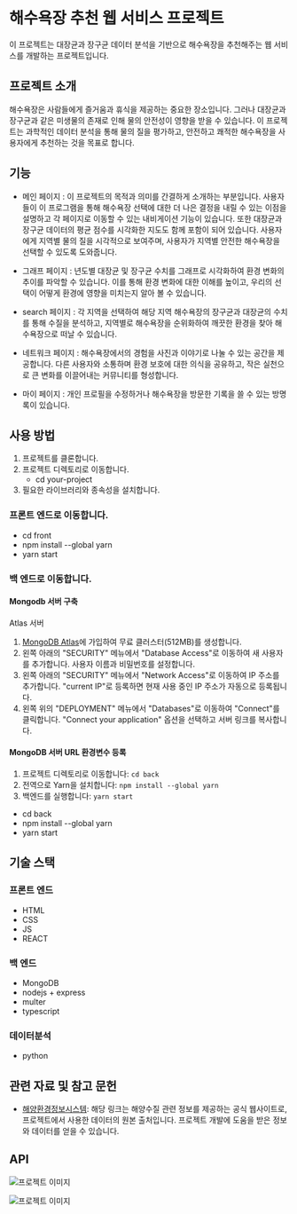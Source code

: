 # 해수욕장 추천 웹 서비스 프로젝트

이 프로젝트는 대장균과 장구균 데이터 분석을 기반으로 해수욕장을 추천해주는 웹 서비스를 개발하는 프로젝트입니다.

## 프로젝트 소개

해수욕장은 사람들에게 즐거움과 휴식을 제공하는 중요한 장소입니다. 그러나 대장균과 장구균과 같은 미생물의 존재로 인해 물의 안전성이 영향을 받을 수 있습니다. 이 프로젝트는 과학적인 데이터 분석을 통해 물의 질을 평가하고, 안전하고 쾌적한 해수욕장을 사용자에게 추천하는 것을 목표로 합니다.

## 기능

- 메인 페이지 : 이 프로젝트의 목적과 의미를 간결하게 소개하는 부분입니다.
 사용자들이 이 프로그램을 통해 해수욕장 선택에 대한 더 나은 결정을 내릴 수 있는 이점을 설명하고 각 페이지로 이동할 수 있는 내비게이션 기능이 있습니다.
 또한 대장균과 장구균 데이터의 평균 점수를 시각화한 지도도 함께 포함이 되어 있습니다. 
 사용자에게 지역별 물의 질을 시각적으로 보여주며, 사용자가 지역별 안전한 해수욕장을 선택할 수 있도록 도와줍니다.

- 그래프 페이지 : 년도별 대장균 및 장구균 수치를 그래프로 시각화하여 환경 변화의 추이를 파악할 수 있습니다. 
이를 통해 환경 변화에 대한 이해를 높이고, 우리의 선택이 어떻게 환경에 영향을 미치는지 알아 볼 수 있습니다.

- search 페이지 : 각 지역을 선택하여 해당 지역 해수욕장의 장구균과 대장균의 수치를 통해 수질을 분석하고, 지역별로 해수욕장을 순위화하여 깨끗한 환경을 찾아 해수욕장으로 떠날 수 있습니다.

- 네트워크 페이지 : 해수욕장에서의 경험을 사진과 이야기로 나눌 수 있는 공간을 제공합니다. 
다른 사용자와 소통하며 환경 보호에 대한 의식을 공유하고, 작은 실천으로 큰 변화를 이끌어내는 커뮤니티를 형성합니다.

- 마이 페이지 : 개인 프로필을 수정하거나 해수욕장을 방문한 기록을 쓸 수 있는 방명록이 있습니다.

## 사용 방법
1. 프로젝트를 클론합니다.
2. 프로젝트 디렉토리로 이동합니다.
    - cd your-project
3. 필요한 라이브러리와 종속성을 설치합니다.

### 프론트 엔드로 이동합니다.
- cd front
- npm install --global yarn
- yarn start

### 백 엔드로 이동합니다.
#### Mongodb 서버 구축
Atlas 서버
1. [MongoDB Atlas](https://www.mongodb.com/atlas)에 가입하여 무료 클러스터(512MB)를 생성합니다.
2. 왼쪽 아래의 "SECURITY" 메뉴에서 "Database Access"로 이동하여 새 사용자를 추가합니다. 사용자 이름과 비밀번호를 설정합니다.
3. 왼쪽 아래의 "SECURITY" 메뉴에서 "Network Access"로 이동하여 IP 주소를 추가합니다. "current IP"로 등록하면 현재 사용 중인 IP 주소가 자동으로 등록됩니다.
4. 왼쪽 위의 "DEPLOYMENT" 메뉴에서 "Databases"로 이동하여 "Connect"를 클릭합니다. "Connect your application" 옵션을 선택하고 서버 링크를 복사합니다.

#### MongoDB 서버 URL 환경변수 등록

1. 프로젝트 디렉토리로 이동합니다: `cd back`
2. 전역으로 Yarn을 설치합니다: `npm install --global yarn`
3. 백엔드를 실행합니다: `yarn start`

- cd back
- npm install --global yarn
- yarn start

## 기술 스택
### 프론트 엔드
- HTML
- CSS
- JS
- REACT

### 백 엔드
- MongoDB
- nodejs + express
- multer
- typescript

### 데이터분석
- python

## 관련 자료 및 참고 문헌
- [해양환경정보시스템](https://www.meis.go.kr/mei/observe/beach.do): 해당 링크는 해양수질 관련 정보를 제공하는 공식 웹사이트로, 프로젝트에서 사용한 데이터의 원본 출처입니다. 프로젝트 개발에 도움을 받은 정보와 데이터를 얻을 수 있습니다.

## API
![프로젝트 이미지](../back/4.png)

![프로젝트 이미지](../back/5.png)

